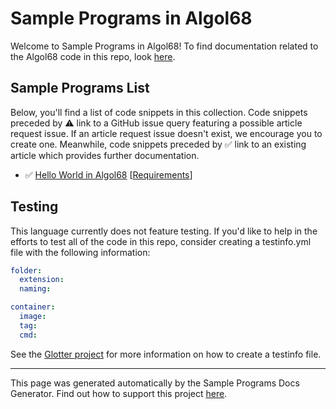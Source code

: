 # Sample Programs in Algol68

Welcome to Sample Programs in Algol68! To find documentation related to the Algol68 
code in this repo, look [here](https://sample-programs.therenegadecoder.com/languages/algol68).

## Sample Programs List

Below, you'll find a list of code snippets in this collection.
Code snippets preceded by :warning: link to a GitHub 
issue query featuring a possible article request issue. If an article request issue 
doesn't exist, we encourage you to create one. Meanwhile, code snippets preceded 
by :white_check_mark: link to an existing article which provides further documentation.

- :white_check_mark: [Hello World in Algol68](https://sample-programs.therenegadecoder.com/projects/hello-world/algol68) [[Requirements](https://sample-programs.therenegadecoder.com/projects/hello-world)]

## Testing
This language currently does not feature testing. If you'd like to help in the efforts to test all
of the code in this repo, consider creating a testinfo.yml file with the following information:
        
```yml
folder:
  extension: 
  naming:

container:
  image: 
  tag: 
  cmd:
```

See the [Glotter project](https://github.com/auroq/glotter) for more information on how to create a testinfo file. 

---
This page was generated automatically by the Sample Programs Docs Generator. 
Find out how to support this project [here](https://github.com/TheRenegadeCoder/sample-programs-docs-generator).